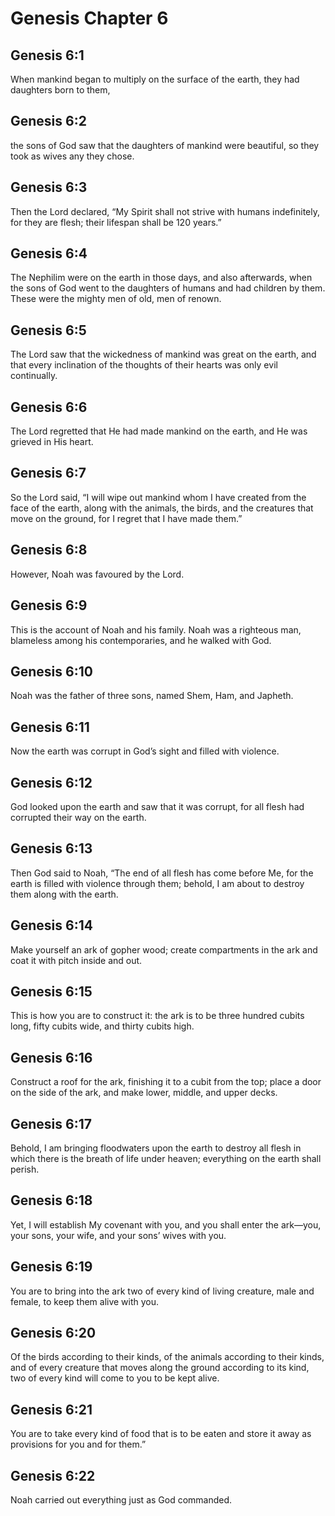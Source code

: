 # Genesis Chapter 6

## Genesis 6:1

When mankind began to multiply on the surface of the earth, they had daughters born to them,

## Genesis 6:2

the sons of God saw that the daughters of mankind were beautiful, so they took as wives any they chose.

## Genesis 6:3

Then the Lord declared, “My Spirit shall not strive with humans indefinitely, for they are flesh; their lifespan shall be 120 years.”

## Genesis 6:4

The Nephilim were on the earth in those days, and also afterwards, when the sons of God went to the daughters of humans and had children by them. These were the mighty men of old, men of renown.

## Genesis 6:5

The Lord saw that the wickedness of mankind was great on the earth, and that every inclination of the thoughts of their hearts was only evil continually.

## Genesis 6:6

The Lord regretted that He had made mankind on the earth, and He was grieved in His heart.

## Genesis 6:7

So the Lord said, “I will wipe out mankind whom I have created from the face of the earth, along with the animals, the birds, and the creatures that move on the ground, for I regret that I have made them.”

## Genesis 6:8

However, Noah was favoured by the Lord.

## Genesis 6:9

This is the account of Noah and his family. Noah was a righteous man, blameless among his contemporaries, and he walked with God.

## Genesis 6:10

Noah was the father of three sons, named Shem, Ham, and Japheth.

## Genesis 6:11

Now the earth was corrupt in God’s sight and filled with violence.

## Genesis 6:12

God looked upon the earth and saw that it was corrupt, for all flesh had corrupted their way on the earth.

## Genesis 6:13

Then God said to Noah, “The end of all flesh has come before Me, for the earth is filled with violence through them; behold, I am about to destroy them along with the earth.

## Genesis 6:14

Make yourself an ark of gopher wood; create compartments in the ark and coat it with pitch inside and out.

## Genesis 6:15

This is how you are to construct it: the ark is to be three hundred cubits long, fifty cubits wide, and thirty cubits high.

## Genesis 6:16

Construct a roof for the ark, finishing it to a cubit from the top; place a door on the side of the ark, and make lower, middle, and upper decks.

## Genesis 6:17

Behold, I am bringing floodwaters upon the earth to destroy all flesh in which there is the breath of life under heaven; everything on the earth shall perish.

## Genesis 6:18

Yet, I will establish My covenant with you, and you shall enter the ark—you, your sons, your wife, and your sons’ wives with you.

## Genesis 6:19

You are to bring into the ark two of every kind of living creature, male and female, to keep them alive with you.

## Genesis 6:20

Of the birds according to their kinds, of the animals according to their kinds, and of every creature that moves along the ground according to its kind, two of every kind will come to you to be kept alive.

## Genesis 6:21

You are to take every kind of food that is to be eaten and store it away as provisions for you and for them.”

## Genesis 6:22

Noah carried out everything just as God commanded.
